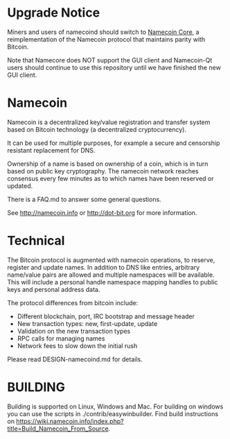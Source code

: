 Upgrade Notice
==============

Miners and users of namecoind should switch to [Namecoin Core](github.com/namecoin/namecore), a reimplementation of the Namecoin protocol that maintains parity with Bitcoin.

Note that Namecore does NOT support the GUI client and Namecoin-Qt users should continue to use this repository until we have finished the new GUI client.

Namecoin
===================

Namecoin is a decentralized key/value registration and transfer system based on Bitcoin technology (a decentralized cryptocurrency).

It can be used for multiple purposes, for example a secure and censorship resistant replacement for DNS.

Ownership of a name is based on ownership of a coin, which is in turn based on public key cryptography.  The namecoin network reaches consensus every few minutes as to which names have been reserved or updated.

There is a FAQ.md to answer some general questions.

See http://namecoin.info or http://dot-bit.org for more information.


Technical
=====================

The Bitcoin protocol is augmented with namecoin operations, to reserve, register and update names.  In addition to DNS like entries, arbitrary name/value pairs are allowed and multiple namespaces will be available.  This will include a personal handle namespace mapping handles to public keys and personal address data.

The protocol differences from bitcoin include:

* Different blockchain, port, IRC bootstrap and message header
* New transaction types: new, first-update, update
* Validation on the new transaction types
* RPC calls for managing names
* Network fees to slow down the initial rush

Please read DESIGN-namecoind.md for details.


BUILDING
======================

Building is supported on Linux, Windows and Mac. For building on windows you can use the scripts in ./contrib/easywinbuilder. Find build instructions on https://wiki.namecoin.info/index.php?title=Build_Namecoin_From_Source.

